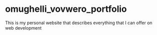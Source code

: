 # omughelli_vovwero_portfolio
This is my personal website that describes everything that I can offer on web development
